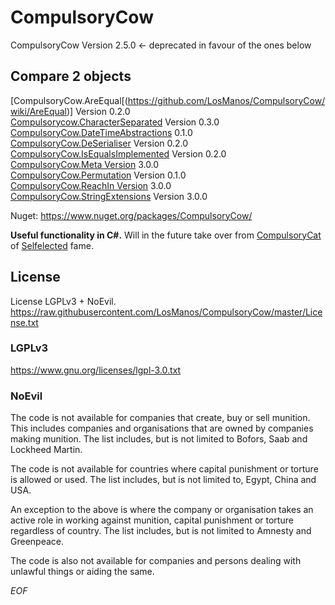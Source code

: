 CompulsoryCow
=============

CompulsoryCow Version 2.5.0 <- deprecated in favour of the ones below  

## Compare 2 objects
[CompulsoryCow.AreEqual[(https://github.com/LosManos/CompulsoryCow/wiki/AreEqual)] Version 0.2.0  
[Compulsorycow.CharacterSeparated](https://github.com/LosManos/CompulsoryCow/wiki/CharacterSeparated) Version 0.3.0  
[CompulsoryCow.DateTimeAbstractions](https://github.com/LosManos/CompulsoryCow/wiki/DateTimeAbstractions) 0.1.0  
[CompulsoryCow.DeSerialiser](https://github.com/LosManos/CompulsoryCow/wiki/DeSerialiser) Version 0.2.0  
[CompulsoryCow.IsEqualsImplemented](https://github.com/LosManos/CompulsoryCow/wiki/IsEqualsImplemented) Version 0.2.0  
[CompulsoryCow.Meta Version](https://github.com/LosManos/CompulsoryCow/wiki/Meta) 3.0.0  
[CompulsoryCow.Permutation](https://github.com/LosManos/CompulsoryCow/wiki/Permutation) Version 0.1.0  
[CompulsoryCow.ReachIn Version](https://github.com/LosManos/CompulsoryCow/wiki/ReachIn) 3.0.0  
[CompulsoryCow.StringExtensions](https://github.com/LosManos/CompulsoryCow/wiki/StringExtensions)  Version 3.0.0

Nuget: https://www.nuget.org/packages/CompulsoryCow/

**Useful functionality in C#.**  Will in the future take over from [CompulsoryCat](http://code.google.com/p/compulsorycat/) of [Selfelected](http://www.selfelected.com) fame.

## License

License LGPLv3 + NoEvil.  
https://raw.githubusercontent.com/LosManos/CompulsoryCow/master/License.txt

### LGPLv3

https://www.gnu.org/licenses/lgpl-3.0.txt

### NoEvil

The code is not available for companies that create, buy or sell munition.
This includes companies and organisations that are owned by companies making munition. 
The list includes, but is not limited to Bofors, Saab and Lockheed Martin.

The code is not available for countries where capital punishment or torture is allowed or used. 
The list includes, but is not limited to, Egypt, China and USA. 

An exception to the above is where the company or organisation takes an active role in working against munition, capital punishment or torture regardless of country. 
The list includes, but is not limited to Amnesty and Greenpeace.

The code is also not available for companies and persons dealing with unlawful things or aiding the same.

*EOF*
